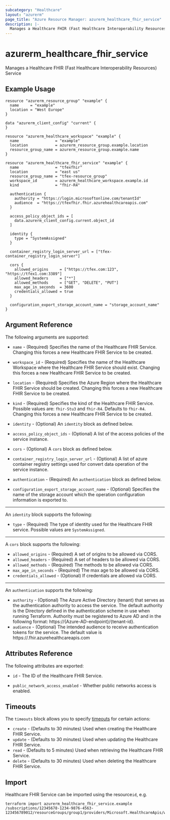 ```yaml
---
subcategory: "Healthcare"
layout: "azurerm"
page_title: "Azure Resource Manager: azurerm_healthcare_fhir_service"
description: |-
  Manages a Healthcare FHIR (Fast Healthcare Interoperability Resources) Service.
---
```


# azurerm_healthcare_fhir_service

Manages a Healthcare FHIR (Fast Healthcare Interoperability Resources) Service

## Example Usage

```hcl
resource "azurerm_resource_group" "example" {
  name     = "example"
  location = "West Europe"
}

data "azurerm_client_config" "current" {
}

resource "azurerm_healthcare_workspace" "example" {
  name                = "example"
  location            = azurerm_resource_group.example.location
  resource_group_name = azurerm_resource_group.example.name
}

resource "azurerm_healthcare_fhir_service" "example" {
  name                = "tfexfhir"
  location            = "east us"
  resource_group_name = "tfex-resource_group"
  workspace_id        = azurerm_healthcare_workspace.example.id
  kind                = "fhir-R4"

  authentication {
    authority = "https://login.microsoftonline.com/tenantId"
    audience  = "https://tfexfhir.fhir.azurehealthcareapis.com"
  }

  access_policy_object_ids = [
    data.azurerm_client_config.current.object_id
  ]

  identity {
    type = "SystemAssigned"
  }

  container_registry_login_server_url = ["tfex-container_registry_login_server"]

  cors {
    allowed_origins     = ["https://tfex.com:123", "https://tfex1.com:3389"]
    allowed_headers     = ["*"]
    allowed_methods     = ["GET", "DELETE", "PUT"]
    max_age_in_seconds  = 3600
    credentials_allowed = true
  }

  configuration_export_storage_account_name = "storage_account_name"
}
```

## Argument Reference

The following arguments are supported:

* `name` - (Required) Specifies the name of the Healthcare FHIR Service. Changing this forces a new Healthcare FHIR Service to be created.

* `workspace_id`  - (Required) Specifies the name of the Healthcare Workspace where the Healthcare FHIR Service should exist. Changing this forces a new Healthcare FHIR Service to be created.

* `location` - (Required) Specifies the Azure Region where the Healthcare FHIR Service should be created. Changing this forces a new Healthcare FHIR Service to be created.

* `kind` - (Required) Specifies the kind of the Healthcare FHIR Service. Possible values are: `fhir-Stu3` and `fhir-R4`. Defaults to `fhir-R4`. Changing this forces a new Healthcare FHIR Service to be created.

* `identity` - (Optional) An `identity` block as defined below.

* `access_policy_object_ids` - (Optional) A list of the access policies of the service instance.

* `cors` - (Optional) A `cors` block as defined below.

* `container_registry_login_server_url` - (Optional) A list of azure container registry settings used for convert data operation of the service instance.

* `authentication` - (Required) An `authentication` block as defined below.

* `configuration_export_storage_account_name` - (Optional) Specifies the name of the storage account which the operation configuration information is exported to.

---
An `identity` block supports the following:

* `type` - (Required) The type of identity used for the Healthcare FHIR service. Possible values are `SystemAssigned`.

---
A `cors` block supports the following:  

* `allowed_origins` - (Required) A set of origins to be allowed via CORS.
* `allowed_headers` - (Required) A set of headers to be allowed via CORS.
* `allowed_methods` - (Required) The methods to be allowed via CORS.
* `max_age_in_seconds` - (Required) The max age to be allowed via CORS.
* `credentials_allowed` - (Optional) If credentials are allowed via CORS.

---
An `authentication` supports the following:

* `authority` - (Optional) The Azure Active Directory (tenant) that serves as the authentication authority to access the service. The default authority is the Directory defined in the authentication scheme in use when running Terraform.
  Authority must be registered to Azure AD and in the following format: https://{Azure-AD-endpoint}/{tenant-id}.
* `audience` - (Optional) The intended audience to receive authentication tokens for the service. The default value is https://<name>.fhir.azurehealthcareapis.com

## Attributes Reference

The following attributes are exported:

* `id` - The ID of the Healthcare FHIR Service.

* `public_network_access_enabled` - Whether public networks access is enabled.

## Timeouts
The `timeouts` block allows you to specify [timeouts](https://www.terraform.io/language/resources/syntax#operation-timeouts) for certain actions:

* `create` - (Defaults to 30 minutes) Used when creating the Healthcare FHIR Service.
* `update` - (Defaults to 30 minutes) Used when updating the Healthcare FHIR Service.
* `read` - (Defaults to 5 minutes) Used when retrieving the Healthcare FHIR Service.
* `delete` - (Defaults to 30 minutes) Used when deleting the Healthcare FHIR Service.

## Import

Healthcare FHIR Service can be imported using the resource`id`, e.g.

```shell
terraform import azurerm_healthcare_fhir_service.example /subscriptions/12345678-1234-9876-4563-123456789012/resourceGroups/group1/providers/Microsoft.HealthcareApis/workspaces/workspace1/fhirservices/service1
```
